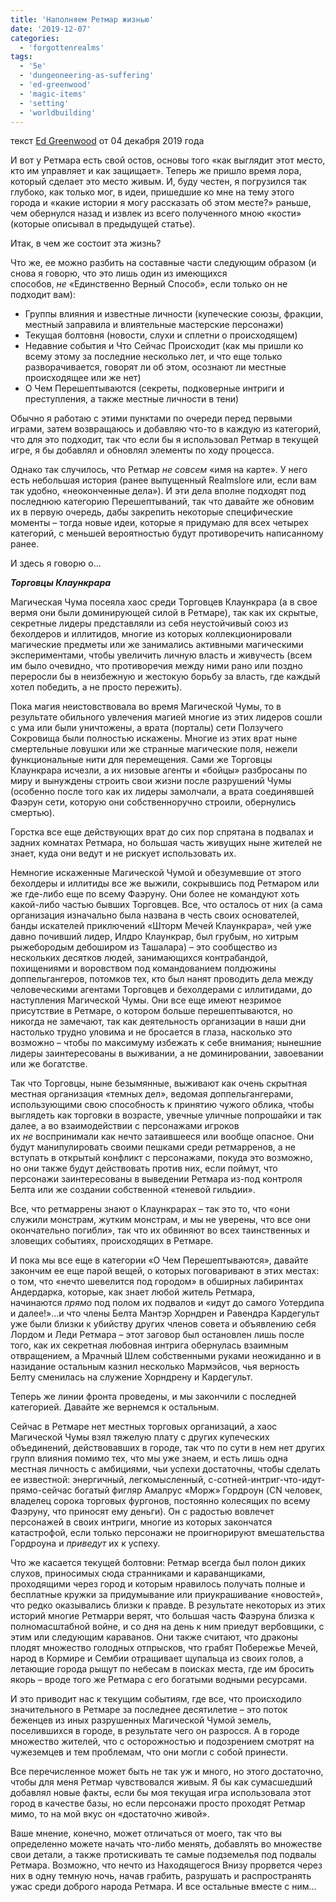 ```yaml
---
title: 'Наполняем Ретмар жизнью'
date: '2019-12-07'
categories:
  - 'forgottenrealms'
tags:
  - '5e'
  - 'dungeoneering-as-suffering'
  - 'ed-greenwood'
  - 'magic-items'
  - 'setting'
  - 'worldbuilding'
---
```


текст [Ed Greenwood](https://vk.com/away.php?to=https://www.enworld.org/forum/member.php?7010779-Ed-Greenwood&cc_key=) от 04 декабря 2019 года

И вот у Ретмара есть свой остов, основы того «как выглядит этот место, кто им управляет и как защищает». Теперь же пришло время лора, который сделает это место живым. И, буду честен, я погрузился так глубоко, как только мог, в идеи, пришедшие ко мне на тему этого города и «какие истории я могу рассказать об этом месте?» раньше, чем обернулся назад и извлек из всего полученного мною «кости» (которые описывал в предыдущей статье).

Итак, в чем же состоит эта жизнь?

Что же, ее можно разбить на составные части следующим образом (и снова я говорю, что это лишь один из имеющихся способов, *не* «Единственно Верный Способ», если только он не подходит вам):

- Группы влияния и известные личности (купеческие союзы, фракции, местный заправила и влиятельные мастерские персонажи)
- Текущая болтовня (новости, слухи и сплетни о происходящем)
- Недавние события и Что Сейчас Происходит (как мы пришли ко всему этому за последние несколько лет, и что еще только разворачивается, говорят ли об этом, осознают ли местные происходящее или же нет)
- О Чем Перешептываются (секреты, подковерные интриги и преступления, а также местные личности в тени)

Обычно я работаю с этими пунктами по очереди перед первыми играми, затем возвращаюсь и добавляю что-то в каждую из категорий, что для это подходит, так что если бы я использовал Ретмар в текущей игре, я бы добавлял и обновлял элементы по ходу процесса.

Однако так случилось, что Ретмар *не совсем* «имя на карте». У него есть небольшая история (ранее выпущенный Realmslore или, если вам так удобно, «неоконченные дела»). И эти дела вполне подходят под последнюю категорию Перешептываний, так что давайте же обновим их в первую очередь, дабы закрепить некоторые специфические моменты – тогда новые идеи, которые я придумаю для всех четырех категорий, с меньшей вероятностью будут противоречить написанному ранее.

И здесь я говорю о…

_**Торговцы Клаункрара**_

Магическая Чума посеяла хаос среди Торговцев Клаункрара (а в свое вермя они были доминирующей силой в Ретмаре), так как их скрытые, секретные лидеры представляли из себя неустойчивый союз из бехолдеров и иллитидов, многие из которых коллекционировали магические предметы или же занимались активными магическими экспериментами, чтобы увеличить личную власть и живучесть (всем им было очевидно, что противоречия между ними рано или поздно переросли бы в неизбежную и жестокую борьбу за власть, где каждый хотел победить, а не просто пережить).

Пока магия неистовствовала во время Магической Чумы, то в результате обильного увлечения магией многие из этих лидеров сошли с ума или были уничтожены, а врата (порталы) сети Ползучего Сокровища были полностью искажены. Многие из этих врат ныне смертельные ловушки или же странные магические поля, нежели функциональные нити для перемещения. Сами же Торговцы Клаункрара исчезли, а их низовые агенты и «бойцы» разбросаны по миру и вынуждены строить свои жизни после разрушений Чумы (особенно после того как их лидеры замолчали, а врата соединявшей Фаэрун сети, которую они собственноручно строили, обернулись смертью).

Горстка все еще действующих врат до сих пор спрятана в подвалах и задних комнатах Ретмара, но большая часть живущих ныне жителей не знает, куда они ведут и не рискует использовать их.

Немногие искаженные Магической Чумой и обезумевшие от этого бехолдеры и иллитиды все же выжили, сокрывшись под Ретмаром или же где-либо еще по всему Фаэруну. Они более не командуют хоть какой-либо частью бывших Торговцев. Все, что осталось от них (а сама организация изначально была названа в честь своих основателей, банды искателей приключений «Шторм Мечей Клаункрара», чей уже давно почивший лидер, Илдро Клаункрар, был грубым, но хитрым рыжебородым дебоширом из Ташалара) – это сообщество из нескольких десятков людей, занимающихся контрабандой, похищениями и воровством под командованием полдюжины доппельгангеров, потомков тех, кто был нанят проводить дела между человеческими агентами Торговцев и бехолдерами с иллитидами, до наступления Магической Чумы. Они все еще имеют незримое присутствие в Ретмаре, о котором больше перешептываются, но никогда не замечают, так как деятельность организации в наши дни настолько трудно уловима и не бросается в глаза, насколько это возможно – чтобы по максимуму избежать к себе внимания; нынешние лидеры заинтересованы в выживании, а не доминировании, завоевании или же богатстве.

Так что Торговцы, ныне безымянные, выживают как очень скрытная местная организация «темных дел», ведомая доппельгангерами, использующими свою способность к принятию чужого облика, чтобы выглядеть как торговки в возрасте, увечные уличные попрошайки и так далее, а во взаимодействии с персонажами игроков их *не* воспринимали как нечто затаившееся или вообще опасное. Они будут манипулировать своими пешками среди ретмарренов, а не вступать в открытый конфликт с персонажами, покуда это возможно, но они также будут действовать против них, если поймут, что персонажи заинтересованы в выведении Ретмара из-под контроля Белта или же создании собственной «теневой гильдии».

Все, что ретмаррены знают о Клаункрарах – так это то, что «они служили монстрам, жутким монстрам, и мы не уверены, что все они окончательно погибли», так что их обвиняют во всех таинственных и зловещих событиях, происходящих в Ретмаре.

И пока мы все еще в категории «О Чем Перешептываются», давайте закончим ее еще парой вещей, о которых поговаривают в этих местах: о том, что «нечто шевелится под городом» в обширных лабиринтах Андердарка, которые, как знает любой житель Ретмара, начинаются *прямо* под полом их подвалов и «идут до самого Уотердипа и далее!»…и что члены Белта Мантэр Хорндрен и Равендра Кардегульт уже были близки к убийству других членов совета и объявлению себя Лордом и Леди Ретмара – этот заговор был остановлен лишь после того, как их секретная любовная интрига обернулась взаимным отвращением, а Мрачный Шлем собственными руками неожиданно и в назидание остальным казнил несколько Мармэйсов, чья верность Белту сменилась на служение Хорндрену и Кардегульт.

Теперь же линии фронта проведены, и мы закончили с последней категорией. Давайте же вернемся к остальным.

Сейчас в Ретмаре нет местных торговых организаций, а хаос Магической Чумы взял тяжелую плату с других купеческих объединений, действовавших в городе, так что по сути в нем нет других групп влияния помимо тех, что мы уже знаем, и есть лишь одна местная личность с амбициями, чьи успехи достаточны, чтобы сделать ее известной: энергичный, легкомысленный, с-сотней-интриг-что-идут-прямо-сейчас богатый фигляр Амалрус «Морж» Гордроун (CN человек, владелец сорока торговых фургонов, постоянно колесящих по всему Фаэруну, что приносят ему деньги). Он с радостью вовлечет персонажей в своих интриги, многие из которых закончатся катастрофой, если только персонажи не проигнорируют вмешательства Гордроуна и *приведут* их к успеху.

Что же касается текущей болтовни: Ретмар всегда был полон диких слухов, приносимых сюда странниками и караванщиками, проходящими через город и которым нравилось получать полные и бесплатные кружки за придумывание или приукрашивание «новостей», что редко оказывались близки к правде. В результате некоторых из этих историй многие Ретмарри верят, что большая часть Фаэруна близка к полномасштабной войне, и со дня на день к ним приедут вербовщики, с этим или следующим караванов. Они также считают, что драконы плодят множество голодных отпрысков, что грабят Побережье Мечей, народ в Кормире и Сембии отращивает щупальца из своих голов, а летающие города рыщут по небесам в поисках места, где им бросить якорь – вроде того же Ретмара с его богатыми водными ресурсами.

И это приводит нас к текущим событиям, где все, что происходило значительного в Ретмаре за последнее десятилетие – это поток беженцев из иных разрушенных Магической Чумой земель, поселившихся в городе, в результате чего он разросся. А в городе множество жителей, что с осторожностью и подозрением смотрят на чужеземцев и тем проблемам, что они могли с собой принести.

Все перечисленное может быть не так уж и много, но этого достаточно, чтобы для меня Ретмар чувствовался живым. Я бы как сумасшедший добавлял новые факты, если бы моя текущая игра использовала этот город в качестве базы, но если персонажи просто проходят Ретмар мимо, то на мой вкус он «достаточно живой».

Ваше мнение, конечно, может отличаться от моего, так что вы определенно можете начать что-либо менять, добавлять во множестве свои детали, а также протискивать те самые подземелья под подвалы Ретмара. Возможно, что нечто из Находящегося Внизу прорвется через них в одну темную ночь, начав грабить, разрушать и распространять ужас среди доброго народа Ретмара. И все остальные вместе с ним…
